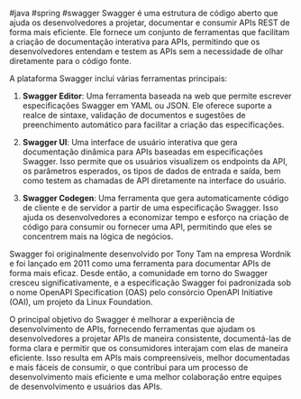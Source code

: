 #java #spring #swagger 
Swagger é uma estrutura de código aberto que ajuda os desenvolvedores a projetar, documentar e consumir APIs REST de forma mais eficiente. Ele fornece um conjunto de ferramentas que facilitam a criação de documentação interativa para APIs, permitindo que os desenvolvedores entendam e testem as APIs sem a necessidade de olhar diretamente para o código fonte.

A plataforma Swagger inclui várias ferramentas principais:

1. **Swagger Editor**: Uma ferramenta baseada na web que permite escrever especificações Swagger em YAML ou JSON. Ele oferece suporte a realce de sintaxe, validação de documentos e sugestões de preenchimento automático para facilitar a criação das especificações.

2. **Swagger UI**: Uma interface de usuário interativa que gera documentação dinâmica para APIs baseadas em especificações Swagger. Isso permite que os usuários visualizem os endpoints da API, os parâmetros esperados, os tipos de dados de entrada e saída, bem como testem as chamadas de API diretamente na interface do usuário.

3. **Swagger Codegen**: Uma ferramenta que gera automaticamente código de cliente e de servidor a partir de uma especificação Swagger. Isso ajuda os desenvolvedores a economizar tempo e esforço na criação de código para consumir ou fornecer uma API, permitindo que eles se concentrem mais na lógica de negócios.


Swagger foi originalmente desenvolvido por Tony Tam na empresa Wordnik e foi lançado em 2011 como uma ferramenta para documentar APIs de forma mais eficaz. Desde então, a comunidade em torno do Swagger cresceu significativamente, e a especificação Swagger foi padronizada sob o nome OpenAPI Specification (OAS) pelo consórcio OpenAPI Initiative (OAI), um projeto da Linux Foundation.

O principal objetivo do Swagger é melhorar a experiência de desenvolvimento de APIs, fornecendo ferramentas que ajudam os desenvolvedores a projetar APIs de maneira consistente, documentá-las de forma clara e permitir que os consumidores interajam com elas de maneira eficiente. Isso resulta em APIs mais compreensíveis, melhor documentadas e mais fáceis de consumir, o que contribui para um processo de desenvolvimento mais eficiente e uma melhor colaboração entre equipes de desenvolvimento e usuários das APIs.